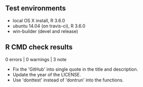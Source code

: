 ## Test environments
* local OS X install, R 3.6.0
* ubuntu 14.04 (on travis-ci), R 3.6.0
* win-builder (devel and release)

## R CMD check results

0 errors | 0 warnings | 3 note

* Fix the 'GitHub' into single quote in the title and description.
* Update the year of the LICENSE.
* Use 'donttest' instead of 'dontrun' into the functions.
